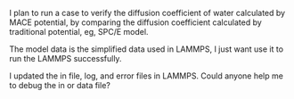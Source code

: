 I plan to run a case to verify the diffusion coefficient of water calculated by MACE potential, by comparing the diffusion coefficient calculated by traditional potential, eg, SPC/E model. 

The model data is the simplified data used in LAMMPS, I just want use it to run the LAMMPS successfully. 

I updated the in file, log, and error files in LAMMPS. Could anyone help me to debug the in or data file?
